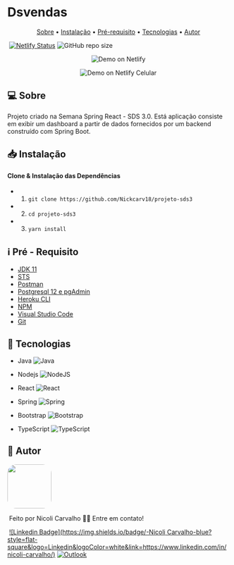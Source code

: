 # Dsvendas

<p align="center">
 <a href="#Sobre">Sobre</a> •
 <a href="#Instalação">Instalação</a> • 
 <a href="#Pré-requisito">Pré-requisito</a> • 
 <a href="#tecnologias">Tecnologias</a> • 
 <a href="#autor">Autor</a>
</p>

​                                                               [![Netlify Status](https://api.netlify.com/api/v1/badges/ad64eeae-4c22-4dbe-af48-5e98917c677f/deploy-status)](https://app.netlify.com/sites/nicoli-dsvendas/deploys) ![GitHub repo size](https://img.shields.io/github/repo-size/Nickcarv18/projeto-sds3)

<p align="center">
  <img alt="Demo on Netlify" src=https://res.cloudinary.com/nickcarv18/video/upload/v1620518183/DSvendas.gif>
</p>



<p align="center">
  <img alt="Demo on Netlify Celular" src=https://res.cloudinary.com/nickcarv18/video/upload/v1620519064/screen-20210508-210645_1_m4vewk.gif>
</p>

## :computer: Sobre

Projeto criado na Semana Spring React - SDS 3.0. Está aplicação consiste em exibir um dashboard a partir de dados fornecidos por um backend construído com Spring Boot.



## :inbox_tray: Instalação

#### Clone & Instalação das Dependências 

- 1) `git clone https://github.com/Nickcarv18/projeto-sds3`
- 2) `cd projeto-sds3`
- 3)  `yarn install`



## :information_source: Pré - Requisito

-  [JDK 11](https://www.azul.com/downloads/zulu-community/?version=java-11-lts&package=jdk)
-  [STS](https://spring.io/tools)
- [Postman](https://www.postman.com/downloads/)
- [Postgresql 12 e pgAdmin](https://www.enterprisedb.com/downloads/postgres-postgresql-downloads)
- [Heroku CLI ](https://devcenter.heroku.com/articles/heroku-cli#download-and-install)
- [NPM](https://nodejs.org/en/download/)
- [Visual Studio Code ](https://code.visualstudio.com/Download)
- [Git](https://git-scm.com/)



## 🚀 Tecnologias 

* Java <img alt="Java" src="https://img.shields.io/badge/java-%23ED8B00.svg?&style=for-the-badge&logo=java&logoColor=white"/>

* Nodejs <img alt="NodeJS" src="https://img.shields.io/badge/node.js-%2343853D.svg?&style=for-the-badge&logo=node.js&logoColor=white"/>

* React <img alt="React" src="https://img.shields.io/badge/react-%2320232a.svg?&style=for-the-badge&logo=react&logoColor=%2361DAFB"/>

* Spring <img alt="Spring" src="https://img.shields.io/badge/spring-%236DB33F.svg?&style=for-the-badge&logo=spring&logoColor=white"/>

* Bootstrap <img alt="Bootstrap" src="https://img.shields.io/badge/bootstrap-%23563D7C.svg?&style=for-the-badge&logo=bootstrap&logoColor=white"/>

* TypeScript  <img alt="TypeScript" src="https://img.shields.io/badge/typescript-%23007ACC.svg?&style=for-the-badge&logo=typescript&logoColor=white"/>

  

## :pushpin: Autor

<img style="border-radius: 20%;" src="https://avatars.githubusercontent.com/u/68923693?s=400&u=a1532671549193d89b2fc01370e4bf204013af02&v=4" width="100px;" alt=""/>

​                                                        Feito por Nicoli Carvalho 👋🏽 Entre em contato!

​                                                          [![Linkedin Badge](https://img.shields.io/badge/-Nicoli Carvalho-blue?style=flat-square&logo=Linkedin&logoColor=white&link=https://www.linkedin.com/in/nicoli-carvalho/)](https://www.linkedin.com/in/nicoli-carvalho/) [![Outlook](https://img.shields.io/badge/-nicolicaravlho1@hotmail.com-0078D4?style=flat&logo=microsoft-outlook&logoColor=white&link=mailto:nicolicaravlho1@hotmail.com)](mailto:nicolicaravlho1@hotmail.com)



